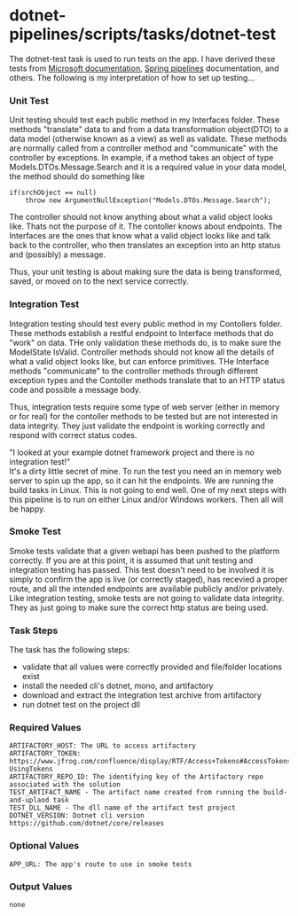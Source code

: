 # dotnet-pipelines/scripts/tasks/dotnet-test

The dotnet-test task is used to run tests on the app. I have derived these tests from [Microsoft documentation](https://docs.microsoft.com/en-us/aspnet/core/testing/integration-testing), [Spring pipelines](https://github.com/spring-cloud/spring-cloud-pipelines) documentation, and others. The following is my interpretation of how to set up testing...

### Unit Test
Unit testing should test each public method in my Interfaces folder. These methods "translate" data to and from a data transformation object(DTO) to a data model (otherwise known as a view) as well as validate. These methods are normally called from a controller method and "communicate" with the controller by exceptions. In example, if a method takes an object of type Models.DTOs.Message.Search and it is a required value in your data model, the method should do something like
```
if(srchObject == null)
	throw new ArgumentNullException("Models.DTOs.Message.Search");
```
The controller should not know anything about what a valid object looks like. Thats not the purpose of it. The contoller knows about endpoints. The Interfaces are the ones that know what a valid object looks like and talk back to the controller, who then translates an exception into an http status and (possibly) a message.

Thus, your unit testing is about making sure the data is being transformed, saved, or moved on to the next service correctly.

### Integration Test
Integration testing should test every public method in my Contollers folder. These methods establish a restful endpoint to Interface methods that do "work" on data. THe only validation these methods do, is to make sure the ModelState IsValid. Controller methods should not know all the details of what a valid object looks like, but can enforce primitives. THe Interface methods "communicate" to the controller methods through different exception types and the Contoller methods translate that to an HTTP status code and possible a message body.

Thus, integration tests require some type of web server (either in memory or for real) for the contoller methods to be tested but are not interested in data integrity. They just validate the endpoint is working correctly and respond with correct status codes.

"I looked at your example dotnet framework project and there is no integration test!"  
It's a dirty little secret of mine. To run the test you need an in memory web server to spin up the app, so it can hit the endpoints. We are running the build tasks in Linux. This is not going to end well. One of my next steps with this pipeline is to run on either Linux and/or Windows workers. Then all will be happy.

### Smoke Test
Smoke tests validate that a given webapi has been pushed to the platform correctly. If you are at this point, it is assumed that unit testing and integration testing has passed. This test doesn't need to be involved it is simply to confirm the app is live (or correctly staged), has recevied a proper route, and all the intended endpoints are available publicly and/or privately. Like integration testing, smoke tests are not going to validate data integrity. They as just going to make sure the correct http status are being used.

### Task Steps
The task has the following steps:
- validate that all values were correctly provided and file/folder locations exist
- install the needed cli's dotnet, mono, and artifactory
- download and extract the integration test archive from artifactory
- run dotnet test on the project dll

### Required Values
	ARTIFACTORY_HOST: The URL to access artifactory
	ARTIFACTORY_TOKEN: https://www.jfrog.com/confluence/display/RTF/Access+Tokens#AccessTokens-UsingTokens
	ARTIFACTORY_REPO_ID: The identifying key of the Artifactory repo associated with the solution
	TEST_ARTIFACT_NAME - The artifact name created from running the build-and-uplaod task
	TEST_DLL_NAME - The dll name of the artifact test project
	DOTNET_VERSION: Dotnet cli version https://github.com/dotnet/core/releases

### Optional Values
	APP_URL: The app's route to use in smoke tests

### Output Values
	none